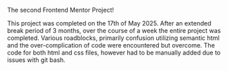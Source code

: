 The second Frontend Mentor Project!

This project was completed on the 17th of May 2025. After an extended break period of 3 months, over the course of a week the entire project was completed. Various roadblocks, primarily confusion utilizing semantic html and the over-complication of code were encountered but overcome. The code for both html and css files, however had to be manually added due to issues with git bash.
